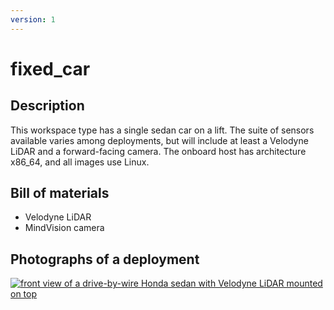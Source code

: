 ```yaml
---
version: 1
---
```


# fixed_car

## Description

This workspace type has a single sedan car on a lift. The suite of sensors
available varies among deployments, but will include at least a Velodyne LiDAR
and a forward-facing camera. The onboard host has architecture x86_64, and all
images use Linux.


## Bill of materials

* Velodyne LiDAR
* MindVision camera


## Photographs of a deployment

[![front view of a drive-by-wire Honda sedan with Velodyne LiDAR mounted on top](figures/480px-PIX_Honda_car_frontcornerview.jpg)](figures/PIX_Honda_car_frontcornerview.png)
